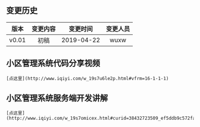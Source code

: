 ## 变更历史
版本|变更内容|变更时间|变更人员
:-: | :-: | :-: | :-:
v0.01|初稿|2019-04-22|wuxw

## 小区管理系统代码分享视频

    [点这里](http://www.iqiyi.com/w_19s7u6le2p.html#vfrm=16-1-1-1)


## 小区管理系统服务端开发讲解

    [点这里](http://www.iqiyi.com/w_19s7omicex.html#curid=38432723509_ef5ddb9c572fa848bcdd80f193d78eeb)



